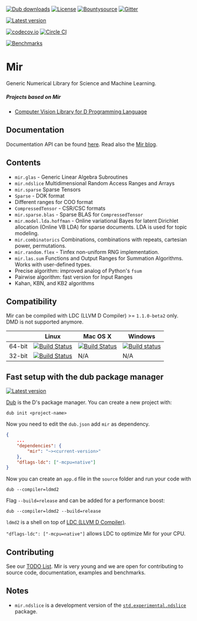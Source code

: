 [![Dub downloads](https://img.shields.io/dub/dt/mir.svg)](http://code.dlang.org/packages/mir)
[![License](https://img.shields.io/dub/l/mir.svg)](http://code.dlang.org/packages/mir)
[![Bountysource](https://www.bountysource.com/badge/team?team_id=145399&style=bounties_received)](https://www.bountysource.com/teams/libmir)
[![Gitter](https://img.shields.io/gitter/room/libmir/public.svg)](https://gitter.im/libmir/public)

[![Latest version](https://img.shields.io/dub/v/mir.svg)](http://code.dlang.org/packages/mir)

[![codecov.io](https://codecov.io/github/libmir/mir/coverage.svg?branch=master)](https://codecov.io/github/libmir/mir?branch=master)
[![Circle CI](https://circleci.com/gh/libmir/mir.svg?style=svg)](https://circleci.com/gh/libmir/mir)

[![Benchmarks](http://blog.mir.dlang.io/images/bench_csingle.svg)](http://blog.mir.dlang.io/glas/benchmark/openblas/2016/09/23/glas-gemm-benchmark.html)


Mir
======
Generic Numerical Library for Science and Machine Learning.

##### Projects based on Mir
- [Computer Vision Library for D Programming Language](https://github.com/ljubobratovicrelja/dcv)

Documentation
-------------

Documentation API can be found [here](http://docs.mir.dlang.io/latest/index.html).
Read also the [Mir blog](http://blog.mir.dlang.io/).

Contents
--------

- `mir.glas` - Generic Linear Algebra Subroutines
- `mir.ndslice` Multidimensional Random Access Ranges and Arrays
- `mir.sparse` Sparse Tensors
 - `Sparse` - DOK format
 - Different ranges for COO format
 - `CompressedTensor` - CSR/CSC formats
- `mir.sparse.blas` - Sparse BLAS for `CompressedTensor`
- `mir.model.lda.hoffman` - Online variational Bayes for latent Dirichlet allocation (Online VB LDA) for sparse documents. LDA is used for topic modeling.
- `mir.combinatorics` Combinations, combinations with repeats, cartesian power, permutations.
- `mir.random.flex` - Tinfex non-uniform RNG implementation.
- `mir.las.sum` Functions and Output Ranges for Summation Algorithms. Works with user-defined types.
 - Precise algorithm: improved analog of Python's `fsum`
 - Pairwise algorithm: fast version for Input Ranges
 - Kahan, KBN, and KB2 algorithms

Compatibility
-------------
Mir can be compiled with LDC (LLVM D Compiler) >= `1.1.0-beta2` only. DMD is not supported anymore.

|           | Linux | Mac OS X | Windows |
|-----------|-------|----------|---------|
| 64-bit | [![Build Status](https://travis-ci.org/libmir/mir.svg?branch=master)](https://travis-ci.org/libmir/mir) | [![Build Status](https://travis-ci.org/libmir/mir.svg?branch=master)](https://travis-ci.org/libmir/mir) | [![Build status](https://ci.appveyor.com/api/projects/status/f2n4dih5s4c32q7u/branch/master?svg=true)](https://ci.appveyor.com/project/9il/mir/branch/master) |
| 32-bit | [![Build Status](https://travis-ci.org/libmir/mir.svg?branch=master)](https://travis-ci.org/libmir/mir) | N/A | N/A |

Fast setup with the dub package manager
------------

[![Latest version](https://img.shields.io/dub/v/mir.svg)](http://code.dlang.org/packages/mir)

[Dub](https://code.dlang.org/getting_started) is the D's package manager.
You can create a new project with:

```
dub init <project-name>
```

Now you need to edit the `dub.json` add `mir` as dependency.

```json
{
	...
	"dependencies": {
		"mir": "~><current-version>"
	},
	"dflags-ldc": ["-mcpu=native"]
}
```

Now you can create an `app.d` file in the `source` folder and run your code with 
```
dub --compiler=ldmd2
```
Flag `--build=release` and can be added for a performance boost:
```
dub --compiler=ldmd2 --build=release
```

`ldmd2` is a shell on top of [LDC (LLVM D Compiler)](https://github.com/ldc-developers/ldc).

`"dflags-ldc": ["-mcpu=native"]` allows LDC to optimize Mir for your CPU.

Contributing
------------

See our [TODO List](https://github.com/libmir/mir/issues?q=is%3Aissue+is%3Aopen+label%3A%22New+Package%22).
Mir is very young and we are open for contributing to source code, documentation, examples and benchmarks.

Notes
-----

- `mir.ndslice` is a development version of the [`std.experimental.ndslice`](http://dlang.org/phobos/std_experimental_ndslice.html) package.
